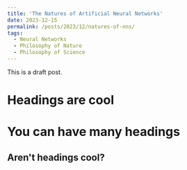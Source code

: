 ```yaml
---
title: 'The Natures of Artificial Neural Networks'
date: 2023-12-15
permalink: /posts/2023/12/natures-of-nns/
tags:
  - Neural Networks
  - Philosophy of Nature
  - Philosophy of Science
---
```


This is a draft post.

Headings are cool
======

You can have many headings
======

Aren't headings cool?
------

